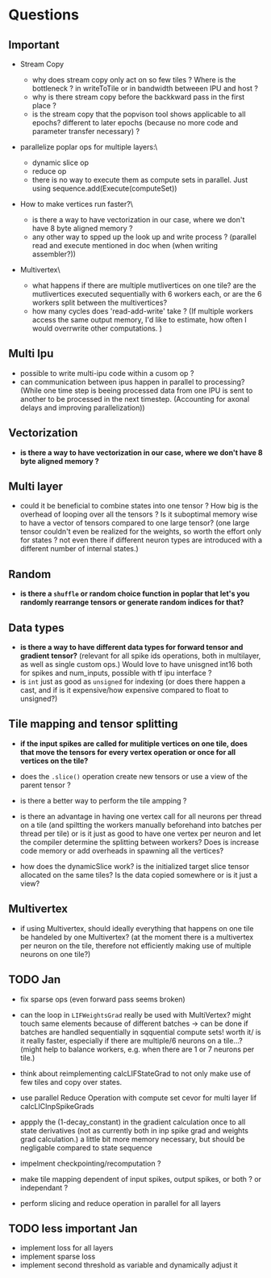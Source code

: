# Questions

## Important

* Stream Copy 
    - why does stream copy only act on so few tiles ? Where is the bottleneck ? in writeToTile or in bandwidth betweeen IPU and host ?
    - why is there stream copy before the backkward pass in the first place ?
    - is the stream copy that the popvison tool shows applicable to all epochs? different to later epochs (because no more code and parameter transfer necessary) ? 

* parallelize poplar ops for multiple layers:\\
    - dynamic slice op
    - reduce op
    - there is no way to execute them as compute sets in parallel. Just using sequence.add(Execute(computeSet))

* How to make vertices run faster?\\
    - is there a way to have vectorization in our case, where we don't have 8 byte aligned memory ?
    - any other way to spped up the look up and write process ? (parallel read and execute mentioned in doc when (when writing assembler?))

* Multivertex\\
    - what happens if there are multiple mutlivertices on one tile? are the mutlivertices executed sequentially with 6 workers each, or are the 6 workers split between the multivertices?
    - how many cycles does 'read-add-write' take ? (If multiple workers access the same output memory, I'd like to estimate, how often I would overrwrite other computations. )



## Multi Ipu

* possible to write multi-ipu code within a cusom op ?
* can communication between ipus happen in parallel to processing? (While one time step is beeing processed data from one IPU is sent to another to be processed in the next timestep. (Accounting for axonal delays and improving parallelization))

## Vectorization

* __is there a way to have vectorization in our case, where we don't have 8 byte aligned memory ?__

## Multi layer

* could it be beneficial to combine states into one tensor ? How big is the overhead of looping over all the tensors ? Is it suboptimal memory wise to have a vector of tensors compared to one large tensor? (one large tensor couldn't even be realized for the weights, so worth the effort only for states ? not even there if different neuron types are introduced with a different number of internal states.)

## Random

* __is there a `shuffle` or random choice function in poplar that let's you randomly rearrange tensors or generate random indices for that?__

## Data types

* __is there a way to have different data types for forward tensor and gradient tensor?__ (relevant for all spike ids operations, both in multilayer, as well as single custom ops.) Would love to have unisgned int16 both for spikes and num_inputs, possible with tf ipu interface ?
* is `int` just as good as `unsigned` for indexing (or does there happen a cast, and if is it expensive/how expensive compared to float to unsigned?)

## Tile mapping and tensor splitting

* __if the input spikes are called for mulitiple vertices on one tile, does that move the tensors for every vertex operation or once for all vertices on the tile?__
* does the `.slice()` operation create new tensors or use a view of the parent tensor ?
* is there a better way to perform the tile ampping ?
* is there an advantage in having one vertex call for all neurons per thread on a tile (and spiltting the workers manually beforehand into batches per thread per tile) or is it just as good to have one vertex per neuron and let the compiler determine the splitting between workers? Does is increase code memory or add overheads in spawning all the vertices?

* how does the dynamicSlice work? is the initialized target slice tensor allocated on the same tiles? Is the data copied somewhere or is it just a view?

## Multivertex

* if using Multivertex, should ideally everything that happens on one tile be handeled by one Multivertex? (at the moment there is a multivertex per neuron on the tile, therefore not efficiently making use of multiple neurons on one tile?)

## TODO Jan

* fix sparse ops (even forward pass seems broken)

* can the loop in `LIFWeightsGrad` really be used with MultiVertex? might touch same elements because of different batches -> can be done if batches are handled sequentially in sqquential compute sets! worth it/ is it really faster, especially if there are multiple/6 neurons on a tile...? (might help to balance workers, e.g. when there are 1 or 7 neurons per tile.)
* think about reimplementing calcLIFStateGrad to not only make use of few tiles and copy over states.
* use parallel Reduce Operation with compute set cevor for multi layer lif calcLICInpSpikeGrads
* appply the (1-decay_constant) in the gradient calculation once to all state derivatives (not as currently both in inp spike grad and weights grad calculation.) a little bit more memory necessary, but should be negligable compared to state sequence

* impelment checkpointing/recomputation ?

* make tile mapping dependent of input spikes, output spikes, or both ? or independant ?

* perform slicing and reduce operation in parallel for all layers

## TODO less important Jan

* implement loss for all layers
* implement sparse loss
* implement second threshold as variable and dynamically adjust it
